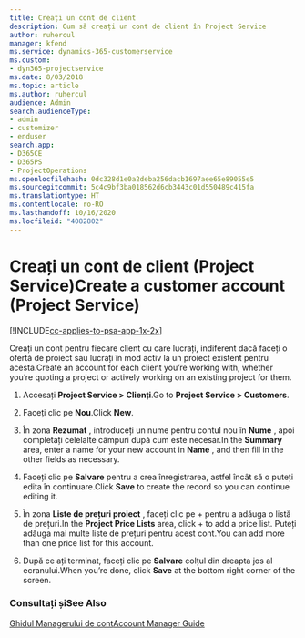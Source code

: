 ```yaml
---
title: Creați un cont de client
description: Cum să creați un cont de client în Project Service
author: ruhercul
manager: kfend
ms.service: dynamics-365-customerservice
ms.custom:
- dyn365-projectservice
ms.date: 8/03/2018
ms.topic: article
ms.author: ruhercul
audience: Admin
search.audienceType:
- admin
- customizer
- enduser
search.app:
- D365CE
- D365PS
- ProjectOperations
ms.openlocfilehash: 0dc328d1e0a2deba256dacb1697aee65e89055e5
ms.sourcegitcommit: 5c4c9bf3ba018562d6cb3443c01d550489c415fa
ms.translationtype: HT
ms.contentlocale: ro-RO
ms.lasthandoff: 10/16/2020
ms.locfileid: "4082802"
---
```

# <a name="create-a-customer-account-project-service"></a><span data-ttu-id="cd685-103">Creați un cont de client (Project Service)</span><span class="sxs-lookup"><span data-stu-id="cd685-103">Create a customer account (Project Service)</span></span>

[!INCLUDE[cc-applies-to-psa-app-1x-2x](../includes/cc-applies-to-psa-app-1x-2x.md)]

<span data-ttu-id="cd685-104">Creați un cont pentru fiecare client cu care lucrați, indiferent dacă faceți o ofertă de proiect sau lucrați în mod activ la un proiect existent pentru acesta.</span><span class="sxs-lookup"><span data-stu-id="cd685-104">Create an account for each client you’re working with, whether you’re quoting a project or actively working on an existing project for them.</span></span>  
  
1.  <span data-ttu-id="cd685-105">Accesați **Project Service > Clienți**.</span><span class="sxs-lookup"><span data-stu-id="cd685-105">Go to **Project Service > Customers**.</span></span>  
  
2.  <span data-ttu-id="cd685-106">Faceți clic pe **Nou**.</span><span class="sxs-lookup"><span data-stu-id="cd685-106">Click **New**.</span></span>  
  
3.  <span data-ttu-id="cd685-107">În zona **Rezumat** , introduceți un nume pentru contul nou în **Nume** , apoi completați celelalte câmpuri după cum este necesar.</span><span class="sxs-lookup"><span data-stu-id="cd685-107">In the **Summary** area, enter a name for your new account in **Name** , and then fill in the other fields as necessary.</span></span>  
  
4.  <span data-ttu-id="cd685-108">Faceți clic pe **Salvare** pentru a crea înregistrarea, astfel încât să o puteți edita în continuare.</span><span class="sxs-lookup"><span data-stu-id="cd685-108">Click **Save** to create the record so you can continue editing it.</span></span>  
  
5.  <span data-ttu-id="cd685-109">În zona **Liste de prețuri proiect** , faceți clic pe + pentru a adăuga o listă de prețuri.</span><span class="sxs-lookup"><span data-stu-id="cd685-109">In the **Project Price Lists** area, click + to add a price list.</span></span> <span data-ttu-id="cd685-110">Puteți adăuga mai multe liste de prețuri pentru acest cont.</span><span class="sxs-lookup"><span data-stu-id="cd685-110">You can add more than one price list for this account.</span></span>  
  
6.  <span data-ttu-id="cd685-111">După ce ați terminat, faceți clic pe **Salvare** colțul din dreapta jos al ecranului.</span><span class="sxs-lookup"><span data-stu-id="cd685-111">When you’re done, click **Save** at the bottom right corner of the screen.</span></span>  
  
### <a name="see-also"></a><span data-ttu-id="cd685-112">Consultați și</span><span class="sxs-lookup"><span data-stu-id="cd685-112">See Also</span></span>  
 [<span data-ttu-id="cd685-113">Ghidul Managerului de cont</span><span class="sxs-lookup"><span data-stu-id="cd685-113">Account Manager Guide</span></span>](../psa/account-manager-guide.md)
